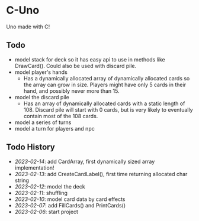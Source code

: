 # C-Uno

Uno made with C!

## Todo

- model stack for deck so it has easy api to use in methods like DrawCard(). Could also be used with discard pile.
- model player's hands
	- Has a dynamically allocated array of dynamically allocated cards so the array can grow in size. Players might have only 5 cards in their hand, and possibly never more than 15.
- model the discard pile
	- Has an array of dynamically allocated cards with a static length of 108. Discard pile will start with 0 cards, but is very likely to eventually contain most of the 108 cards.
- model a series of turns
- model a turn for players and npc

## Todo History

- *2023-02-14*: add CardArray, first dynamically sized array implementation!
- *2023-02-13*: add CreateCardLabel(), first time returning allocated char string
- *2023-02-12*: model the deck
- *2023-02-11*: shuffling
- *2023-02-10*: model card data by card effects
- *2023-02-07*: add FillCards() and PrintCards()
- *2023-02-06*: start project

